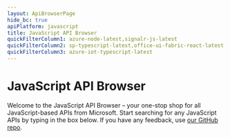 ```yaml
---
layout: ApiBrowserPage
hide_bc: true
apiPlatform: javascript
title: JavaScript API Browser
quickFilterColumn1: azure-node-latest,signalr-js-latest
quickFilterColumn2: sp-typescript-latest,office-ui-fabric-react-latest
quickFilterColumn3: azure-iot-typescript-latest
---
```

# JavaScript API Browser

Welcome to the JavaScript API Browser – your one-stop shop for all JavaScript-based APIs from Microsoft. Start searching for any JavaScript APIs by typing in the box below. If you have any feedback, use [our GitHub repo](https://aka.ms/sitefeedback).
